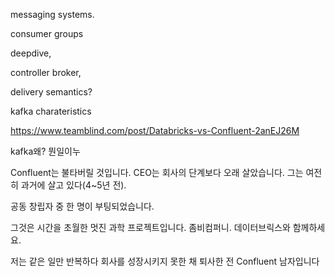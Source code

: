 messaging systems.

consumer groups

deepdive,

controller broker,

delivery semantics? 


kafka charateristics


https://www.teamblind.com/post/Databricks-vs-Confluent-2anEJ26M

kafka왜? 뭔일이누

Confluent는 불타버릴 것입니다. CEO는 회사의 단계보다 오래 살았습니다. 그는 여전히 과거에 살고 있다(4~5년 전). 

공동 창립자 중 한 명이 부팅되었습니다. 

그것은 시간을 초월한 멋진 과학 프로젝트입니다. 좀비컴퍼니. 데이터브릭스와 함께하세요. 

저는 같은 일만 반복하다 회사를 성장시키지 못한 채 퇴사한 전 Confluent 남자입니다
